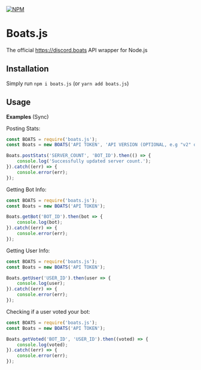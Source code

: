 [![NPM](https://nodei.co/npm/boats.js.png?downloads=true&downloadRank=true&stars=true)](https://nodei.co/npm/boats.js)

# Boats.js
The official https://discord.boats API wrapper for Node.js

## Installation
Simply run `npm i boats.js` (or `yarn add boats.js`)

## Usage

**Examples** (Sync)

Posting Stats:
```js
const BOATS = require('boats.js');
const Boats = new BOATS('API TOKEN', 'API VERSION (OPTIONAL, e.g "v2" or "v1")');

Boats.postStats('SERVER_COUNT', 'BOT_ID').then(() => {
    console.log('Successfully updated server count.');
}).catch((err) => {
    console.error(err);
});
```

Getting Bot Info:
```js
const BOATS = require('boats.js');
const Boats = new BOATS('API TOKEN');

Boats.getBot('BOT_ID').then(bot => {
    console.log(bot);
}).catch((err) => {
    console.error(err);
});
```

Getting User Info:
```js
const BOATS = require('boats.js');
const Boats = new BOATS('API TOKEN');

Boats.getUser('USER_ID').then(user => {
    console.log(user);
}).catch((err) => {
    console.error(err);
});
```

Checking if a user voted your bot:
```js
const BOATS = require('boats.js');
const Boats = new BOATS('API TOKEN');

Boats.getVoted('BOT_ID', 'USER_ID').then((voted) => {
    console.log(voted);
}).catch((err) => {
    console.error(err);
});
```
